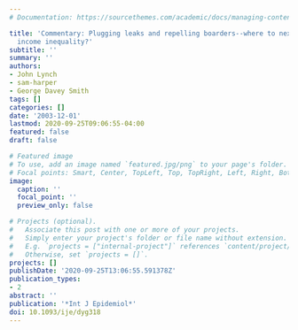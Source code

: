 ```yaml
---
# Documentation: https://sourcethemes.com/academic/docs/managing-content/

title: 'Commentary: Plugging leaks and repelling boarders--where to next for the SS
  income inequality?'
subtitle: ''
summary: ''
authors:
- John Lynch
- sam-harper
- George Davey Smith
tags: []
categories: []
date: '2003-12-01'
lastmod: 2020-09-25T09:06:55-04:00
featured: false
draft: false

# Featured image
# To use, add an image named `featured.jpg/png` to your page's folder.
# Focal points: Smart, Center, TopLeft, Top, TopRight, Left, Right, BottomLeft, Bottom, BottomRight.
image:
  caption: ''
  focal_point: ''
  preview_only: false

# Projects (optional).
#   Associate this post with one or more of your projects.
#   Simply enter your project's folder or file name without extension.
#   E.g. `projects = ["internal-project"]` references `content/project/deep-learning/index.md`.
#   Otherwise, set `projects = []`.
projects: []
publishDate: '2020-09-25T13:06:55.591378Z'
publication_types:
- 2
abstract: ''
publication: '*Int J Epidemiol*'
doi: 10.1093/ije/dyg318
---
```

